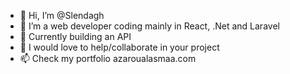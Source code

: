- 👋 Hi, I’m @Slendagh
- 👀 I’m a web developer coding mainly in React, .Net and Laravel
- 🌱 Currently building an API
- 💞️ I would love to help/collaborate in your project
- 📫 Check my portfolio azaroualasmaa.com

<!---
Slendagh/Slendagh is a ✨ special ✨ repository because its `README.md` (this file) appears on your GitHub profile.
You can click the Preview link to take a look at your changes.
--->
